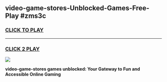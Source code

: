 
## video-game-stores-Unblocked-Games-Free-Play #zms3c
<h3>
<a href="https://us.freeplayer.one?title=video-game-stores&ref=9M">CLICK TO PLAY</a></h3>
<hr>

<h3>
<a href="https://us.freeplayer.one?title=video-game-stores&ref=9M">CLICK 2 PLAY</a>
  
</h3>

<a href="https://us.freeplayer.one?title=video-game-stores&ref=9M"><img src="https://clearcache.store/games.png"></a>


**video-game-stores games unblocked: Your Gateway to Fun and Accessible Online Gaming**
